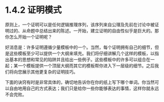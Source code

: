 # 1.4.2 证明模式

原则上，一个证明可以是任何逻辑推理序列，该序列来自公理及先前在讨论中被证明过的、从命题中总结出来的陈述。一开始，建立证明的自由性似乎是巨大的。那你怎么开始一个证明呢？

好消息是：许多证明遵循少量模板中的一个。当然，每个证明拥有自己的细节，但是这些模板至少可以提供一个大纲来填充。我们将仔细讲解几个这样的模板，以指出基本的思想和常见的陷阱并且给出一些例子。这些模板中的许多可以组合在一起；某一个模板提供一个顶层大纲而其它的模板帮你进入下一层级的细节。之后我们将向您展示其他更复杂的证明技巧。

下面的诀窍有时是非常具体的，确切地告诉你在你的纸上写下哪个单词。你当然可以自由地用自己的方式表达；我们只是给你一些你能够表达的事情，这样你就永远不会完败。


